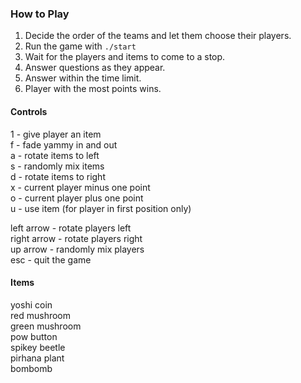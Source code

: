 ### How to Play
1. Decide the order of the teams and let them choose their players.
2. Run the game with `./start`
3. Wait for the players and items to come to a stop.
4. Answer questions as they appear.
5. Answer within the time limit.
6. Player with the most points wins.


#### Controls
1 - give player an item  
f - fade yammy in and out  
a - rotate items to left  
s - randomly mix items  
d - rotate items to right  
x - current player minus one point  
o - current player plus one point  
u - use item (for player in first position only)  
  
left arrow      - rotate players left  
right arrow     - rotate players right  
up arrow        - randomly mix players  
esc             - quit the game  

#### Items
yoshi coin  
red mushroom  
green mushroom  
pow button  
spikey beetle  
pirhana plant  
bombomb  
